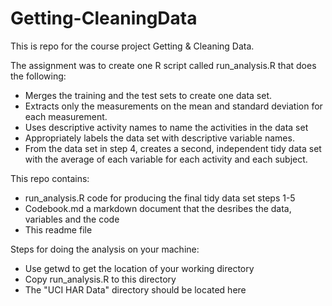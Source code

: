 # Getting-CleaningData

This is repo for the course project Getting & Cleaning Data.

The assignment was to create one R script called run_analysis.R that does the following:

* Merges the training and the test sets to create one data set.
* Extracts only the measurements on the mean and standard deviation for each measurement. 
* Uses descriptive activity names to name the activities in the data set
* Appropriately labels the data set with descriptive variable names. 
* From the data set in step 4, creates a second, independent tidy data set with the average of each variable for each activity and each subject.

This repo contains:
* run_analysis.R code for producing the final tidy data set steps 1-5
* Codebook.md a markdown document that the desribes the data, variables and the code
* This readme file

Steps for doing the analysis on your machine:
* Use getwd to get the location of your working directory
* Copy run_analysis.R to this directory
* The "UCI HAR Data" directory should be located here
